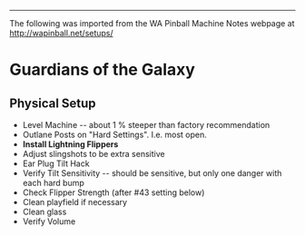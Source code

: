 ***
The following was imported from the WA Pinball Machine Notes webpage at http://wapinball.net/setups/
# Guardians of the Galaxy
## Physical Setup
-   Level Machine -- about 1 % steeper than factory recommendation
-   Outlane Posts on "Hard Settings". I.e. most open.
-   **Install Lightning Flippers**
-   Adjust slingshots to be extra sensitive
-   Ear Plug Tilt Hack
-   Verify Tilt Sensitivity -- should be sensitive, but only one danger with each hard bump
-   Check Flipper Strength (after #43 setting below)
-   Clean playfield if necessary
-   Clean glass
-   Verify Volume
